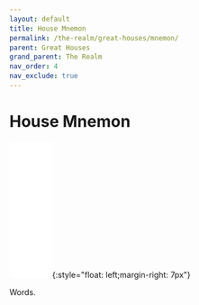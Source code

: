 ```yaml
---
layout: default
title: House Mnemon
permalink: /the-realm/great-houses/mnemon/
parent: Great Houses
grand_parent: The Realm
nav_order: 4
nav_exclude: true
---
```


# House Mnemon

![Mnemon Mon](./../../../assets/house_mons/mnemon.png){:style="float: left;margin-right: 7px"}

Words.
